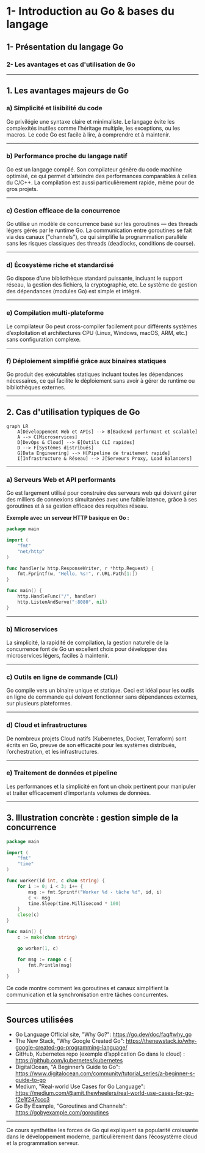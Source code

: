 # 1- Introduction au Go & bases du langage  
## 1- Présentation du langage Go  
### 2- Les avantages et cas d'utilisation de Go  

---

## 1. Les avantages majeurs de Go  

### a) Simplicité et lisibilité du code  
Go privilégie une syntaxe claire et minimaliste. Le langage évite les complexités inutiles comme l’héritage multiple, les exceptions, ou les macros. Le code Go est facile à lire, à comprendre et à maintenir.

---

### b) Performance proche du langage natif  
Go est un langage compilé. Son compilateur génère du code machine optimisé, ce qui permet d’atteindre des performances comparables à celles du C/C++. La compilation est aussi particulièrement rapide, même pour de gros projets.

---

### c) Gestion efficace de la concurrence  
Go utilise un modèle de concurrence basé sur les goroutines — des threads légers gérés par le runtime Go. La communication entre goroutines se fait via des canaux ("channels"), ce qui simplifie la programmation parallèle sans les risques classiques des threads (deadlocks, conditions de course).

---

### d) Écosystème riche et standardisé  
Go dispose d’une bibliothèque standard puissante, incluant le support réseau, la gestion des fichiers, la cryptographie, etc. Le système de gestion des dépendances (modules Go) est simple et intégré.

---

### e) Compilation multi-plateforme  
Le compilateur Go peut cross-compiler facilement pour différents systèmes d’exploitation et architectures CPU (Linux, Windows, macOS, ARM, etc.) sans configuration complexe.

---

### f) Déploiement simplifié grâce aux binaires statiques  
Go produit des exécutables statiques incluant toutes les dépendances nécessaires, ce qui facilite le déploiement sans avoir à gérer de runtime ou bibliothèques externes.

---

## 2. Cas d'utilisation typiques de Go  

```mermaid
graph LR
    A[Développement Web et APIs] --> B[Backend performant et scalable]
    A --> C[Microservices]
    D[DevOps & Cloud] --> E[Outils CLI rapides]
    D --> F[Systèmes distribués]
    G[Data Engineering] --> H[Pipeline de traitement rapide]
    I[Infrastructure & Réseau] --> J[Serveurs Proxy, Load Balancers]
```

---

### a) Serveurs Web et API performants  
Go est largement utilisé pour construire des serveurs web qui doivent gérer des milliers de connexions simultanées avec une faible latence, grâce à ses goroutines et à sa gestion efficace des requêtes réseau.

**Exemple avec un serveur HTTP basique en Go :**

```go
package main

import (
    "fmt"
    "net/http"
)

func handler(w http.ResponseWriter, r *http.Request) {
    fmt.Fprintf(w, "Hello, %s!", r.URL.Path[1:])
}

func main() {
    http.HandleFunc("/", handler)
    http.ListenAndServe(":8080", nil)
}
```

---

### b) Microservices  
La simplicité, la rapidité de compilation, la gestion naturelle de la concurrence font de Go un excellent choix pour développer des microservices légers, faciles à maintenir.

---

### c) Outils en ligne de commande (CLI)  
Go compile vers un binaire unique et statique. Ceci est idéal pour les outils en ligne de commande qui doivent fonctionner sans dépendances externes, sur plusieurs plateformes.

---

### d) Cloud et infrastructures   
De nombreux projets Cloud natifs (Kubernetes, Docker, Terraform) sont écrits en Go, preuve de son efficacité pour les systèmes distribués, l’orchestration, et les infrastructures.

---

### e) Traitement de données et pipeline  
Les performances et la simplicité en font un choix pertinent pour manipuler et traiter efficacement d’importants volumes de données.

---

## 3. Illustration concrète : gestion simple de la concurrence  

```go
package main

import (
    "fmt"
    "time"
)

func worker(id int, c chan string) {
    for i := 0; i < 3; i++ {
        msg := fmt.Sprintf("Worker %d - tâche %d", id, i)
        c <- msg
        time.Sleep(time.Millisecond * 100)
    }
    close(c)
}

func main() {
    c := make(chan string)

    go worker(1, c)

    for msg := range c {
        fmt.Println(msg)
    }
}
```

Ce code montre comment les goroutines et canaux simplifient la communication et la synchronisation entre tâches concurrentes.

---

## Sources utilisées  

- Go Language Official site, "Why Go?": https://go.dev/doc/faq#why_go  
- The New Stack, "Why Google Created Go": https://thenewstack.io/why-google-created-go-programming-language/  
- GitHub, Kubernetes repo (exemple d’application Go dans le cloud) : https://github.com/kubernetes/kubernetes  
- DigitalOcean, "A Beginner’s Guide to Go": https://www.digitalocean.com/community/tutorial_series/a-beginner-s-guide-to-go  
- Medium, "Real-world Use Cases for Go Language": https://medium.com/@amit.thewheelers/real-world-use-cases-for-go-f2e1f247ccc3  
- Go By Example, "Goroutines and Channels": https://gobyexample.com/goroutines  

---

Ce cours synthétise les forces de Go qui expliquent sa popularité croissante dans le développement moderne, particulièrement dans l’écosystème cloud et la programmation serveur.